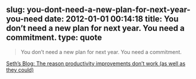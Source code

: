 slug: you-dont-need-a-new-plan-for-next-year-you-need
date: 2012-01-01 00:14:18
title: You don’t need a new plan for next year. You need a commitment.
type: quote
---

> You don’t need a new plan for next year. You need a commitment.

[Seth’s Blog: The reason productivity improvements don’t work (as well as they could)](http://sethgodin.typepad.com/seths_blog/2011/12/the-reason-productivity-improvements-dont-work.html?utm_source=feedburner&utm_medium=feed&utm_campaign=Feed:%20typepad/sethsmainblog%20(Seth's%20Blog))
